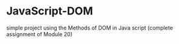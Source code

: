 # JavaScript-DOM
simple project using the Methods of  DOM in Java script (complete assignment of Module 20) 
